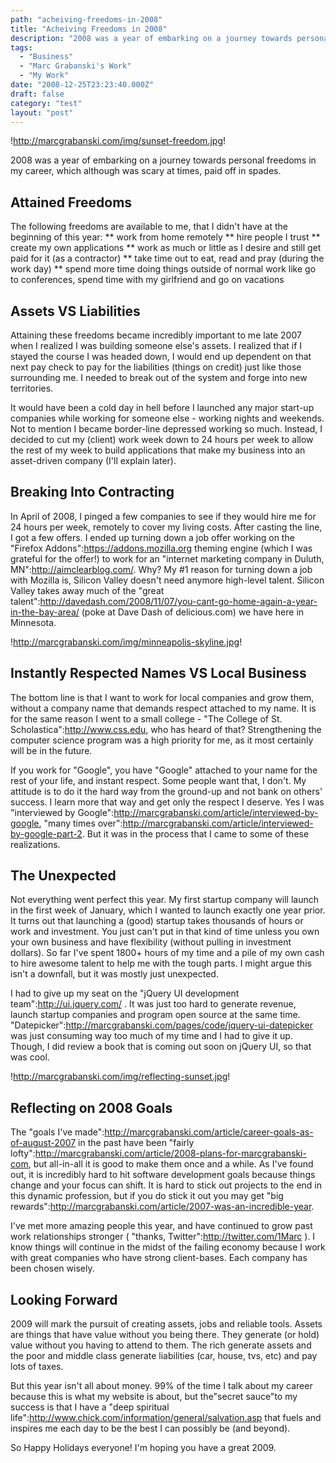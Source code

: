 ```yaml
---
path: "acheiving-freedoms-in-2008"
title: "Acheiving Freedoms in 2008"
description: "2008 was a year of embarking on a journey towards personal freedoms in my career, which although was scary at times, paid off in spades."
tags: 
  - "Business"
  - "Marc Grabanski's Work"
  - "My Work"
date: "2008-12-25T23:23:40.000Z"
draft: false
category: "test"
layout: "post"
---
```


!http://marcgrabanski.com/img/sunset-freedom.jpg!

2008 was a year of embarking on a journey towards personal freedoms in my career, which although was scary at times, paid off in spades.

## Attained Freedoms
The following freedoms are available to me, that I didn't have at the beginning of this year:
** work from home remotely ** hire people I trust ** create my own applications ** work as much or little as I desire and still get paid for it (as a contractor) ** take time out to eat, read and pray (during the work day) ** spend more time doing things outside of normal work like go to conferences, spend time with my girlfriend and go on vacations

## Assets VS Liabilities
Attaining these freedoms became incredibly important to me late 2007 when I realized I was building someone else's assets. I realized that if I stayed the course I was headed down, I would end up dependent on that next pay check to pay for the liabilities (things on credit) just like those surrounding me. I needed to break out of the system and forge into new territories.

It would have been a cold day in hell before I launched any major start-up companies while working for someone else - working nights and weekends. Not to mention I became border-line depressed working so much. Instead, I decided to cut my (client) work week down to 24 hours per week to allow the rest of my week to build applications that make my business into an asset-driven company (I'll explain later).

## Breaking Into Contracting
In April of 2008, I pinged a few companies to see if they would hire me for 24 hours per week, remotely to cover my living costs. After casting the line, I got a few offers. I ended up turning down a job offer working on the "Firefox Addons":https://addons.mozilla.org theming engine (which I was grateful for the offer!) to work for an "internet marketing company in Duluth, MN":http://aimclearblog.com/. Why? My #1 reason for turning down a job with Mozilla is, Silicon Valley doesn't need anymore high-level talent. Silicon Valley takes away much of the "great talent":http://davedash.com/2008/11/07/you-cant-go-home-again-a-year-in-the-bay-area/ (poke at Dave Dash of delicious.com) we have here in Minnesota.

!http://marcgrabanski.com/img/minneapolis-skyline.jpg!

## Instantly Respected Names VS Local Business
The bottom line is that I want to work for local companies and grow them, without a company name that demands respect attached to my name. It is for the same reason I went to a small college - "The College of St. Scholastica":http://www.css.edu, who has heard of that? Strengthening the computer science program was a high priority for me, as it most certainly will be in the future.

If you work for "Google", you have "Google" attached to your name for the rest of your life, and instant respect. Some people want that, I don't. My attitude is to do it the hard way from the ground-up and not bank on others' success. I learn more that way and get only the respect I deserve. Yes I was "interviewed by Google":http://marcgrabanski.com/article/interviewed-by-google, "many times over":http://marcgrabanski.com/article/interviewed-by-google-part-2. But it was in the process that I came to some of these realizations.

## The Unexpected
Not everything went perfect this year. My first startup company will launch in the first week of January, which I wanted to launch exactly one year prior. It turns out that launching a (good) startup takes thousands of hours or work and investment. You just can't put in that kind of time unless you own your own business and have flexibility (without pulling in investment dollars). So far I've spent 1800+ hours of my time and a pile of my own cash to hire awesome talent to help me with the tough parts. I might argue this isn't a downfall, but it was mostly just unexpected.

I had to give up my seat on the "jQuery UI development team":http://ui.jquery.com/ . It was just too hard to generate revenue, launch startup companies and program open source at the same time. "Datepicker":http://marcgrabanski.com/pages/code/jquery-ui-datepicker was just consuming way too much of my time and I had to give it up. Though, I did review a book that is coming out soon on jQuery UI, so that was cool.

!http://marcgrabanski.com/img/reflecting-sunset.jpg!

## Reflecting on 2008 Goals
The "goals I've made":http://marcgrabanski.com/article/career-goals-as-of-august-2007 in the past have been "fairly lofty":http://marcgrabanski.com/article/2008-plans-for-marcgrabanski-com, but all-in-all it is good to make them once and a while. As I've found out, it is incredibly hard to hit software development goals because things change and your focus can shift. It is hard to stick out projects to the end in this dynamic profession, but if you do stick it out you may get "big rewards":http://marcgrabanski.com/article/2007-was-an-incredible-year.

I've met more amazing people this year, and have continued to grow past work relationships stronger ( "thanks, Twitter":http://twitter.com/1Marc ). I know things will continue in the midst of the failing economy because I work with great companies who have strong client-bases. Each company has been chosen wisely.

## Looking Forward
2009 will mark the pursuit of creating assets, jobs and reliable tools. Assets are things that have value without you being there. They generate (or hold) value without you having to attend to them. The rich generate assets and the poor and middle class generate liabilities (car, house, tvs, etc) and pay lots of taxes.

But this year isn't all about money. 99% of the time I talk about my career because this is what my website is about, but the"secret sauce"to my success is that I have a "deep spiritual life":http://www.chick.com/information/general/salvation.asp that fuels and inspires me each day to be the best I can possibly be (and beyond).

So Happy Holidays everyone! I'm hoping you have a great 2009.